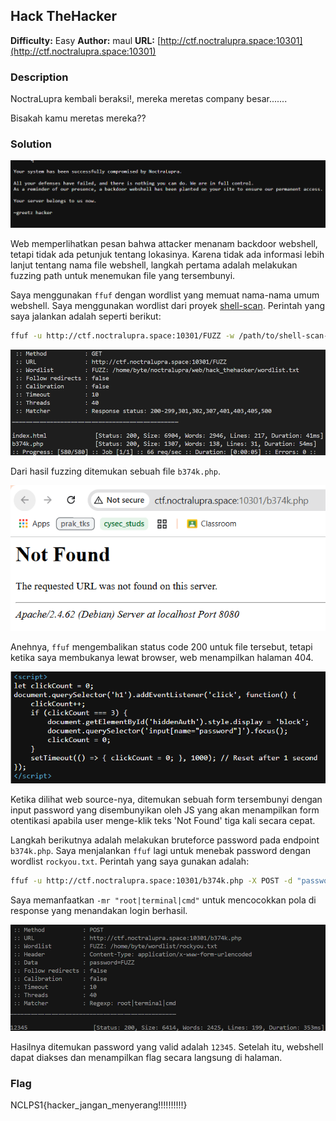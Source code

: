 ## Hack TheHacker
**Difficulty:** Easy
**Author:** maul
**URL:** [http://ctf.noctralupra.space:10301](http://ctf.noctralupra.space:10301)

### Description
NoctraLupra kembali beraksi!, mereka meretas company besar.......

Bisakah kamu meretas mereka??

### Solution
![alt text](image.png)

Web memperlihatkan pesan bahwa attacker menanam backdoor webshell, tetapi tidak ada petunjuk tentang lokasinya. Karena tidak ada informasi lebih lanjut tentang nama file webshell, langkah pertama adalah melakukan fuzzing path untuk menemukan file yang tersembunyi.

Saya menggunakan `ffuf` dengan wordlist yang memuat nama-nama umum webshell. Saya menggunakan wordlist dari proyek [shell-scan](https://github.com/Rhi7/shell-scan/blob/master/wordlist.txt). Perintah yang saya jalankan adalah seperti berikut:

```bash
ffuf -u http://ctf.noctralupra.space:10301/FUZZ -w /path/to/shell-scan-wordlist.txt
```

![alt text](image-3.png)

Dari hasil fuzzing ditemukan sebuah file `b374k.php`. 

![alt text](image-4.png)

Anehnya, `ffuf` mengembalikan status code 200 untuk file tersebut, tetapi ketika saya membukanya lewat browser, web menampilkan halaman 404. 

![alt text](image-5.png)

Ketika dilihat web source-nya, ditemukan sebuah form tersembunyi dengan input password yang disembunyikan oleh JS yang akan menampilkan form otentikasi apabila user menge-klik teks 'Not Found' tiga kali secara cepat.

Langkah berikutnya adalah melakukan bruteforce password pada endpoint `b374k.php`. Saya menjalankan `ffuf` lagi untuk menebak password dengan wordlist `rockyou.txt`. Perintah yang saya gunakan adalah:

```bash
ffuf -u http://ctf.noctralupra.space:10301/b374k.php -X POST -d "password=FUZZ" -H "Content-Type: application/x-www-form-urlencoded" -w /path/to/rockyou.txt -mr "root|terminal|cmd"
```

Saya memanfaatkan `-mr "root|terminal|cmd"` untuk mencocokkan pola di response yang menandakan login berhasil.

![alt text](image-6.png)

Hasilnya ditemukan password yang valid adalah `12345`. Setelah itu, webshell dapat diakses dan menampilkan flag secara langsung di halaman.

### Flag
NCLPS1{hacker_jangan_menyerang!!!!!!!!!!}
